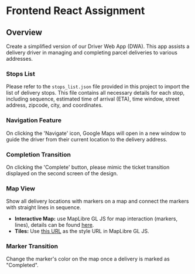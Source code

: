 # Frontend React Assignment

## Overview

Create a simplified version of our Driver Web App (DWA). This app assists a delivery driver in managing and completing parcel deliveries to various addresses.

### Stops List

Please refer to the `stops_list.json` file provided in this project to import the list of delivery stops. This file contains all necessary details for each stop, including sequence, estimated time of arrival (ETA), time window, street address, zipcode, city, and coordinates.

### Navigation Feature

On clicking the 'Navigate' icon, Google Maps will open in a new window to guide the driver from their current location to the delivery address.

### Completion Transition

On clicking the 'Complete' button, please mimic the ticket transition displayed on the second screen of the design.

### Map View

Show all delivery locations with markers on a map and connect the markers with straight lines in sequence.

- **Interactive Map:** use MapLibre GL JS for map interaction (markers, lines), details can be found [here](https://maplibre.org/).
- **Tiles:** Use [this URL](https://tiles.stadiamaps.com/styles/osm_bright.json) as the style URL in MapLibre GL JS.

### Marker Transition

Change the marker's color on the map once a delivery is marked as "Completed".